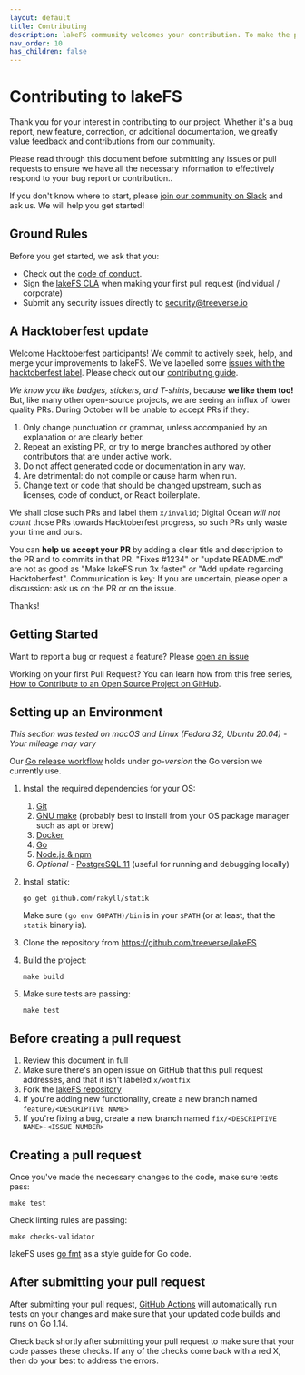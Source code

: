 ```yaml
---
layout: default
title: Contributing
description: lakeFS community welcomes your contribution. To make the process as seamless as possible, we recommend you read this contribution guide.
nav_order: 10
has_children: false
---
```


# Contributing to lakeFS

Thank you for your interest in contributing to our project. Whether it's a bug report, new feature, correction, or additional documentation, we greatly value feedback and contributions from our community.

Please read through this document before submitting any issues or pull requests to ensure we have all the necessary information to effectively respond to your bug report or contribution..

If you don't know where to start, please [join our community on Slack](https://join.slack.com/t/lakefs/shared_invite/zt-g86mkroy-186GzaxR4xOar1i1Us0bzw) and ask us. We will help you get started! 

## Ground Rules

Before you get started, we ask that you:

* Check out the [code of conduct](https://github.com/treeverse/lakeFS/blob/master/CODE_OF_CONDUCT.md). 
* Sign the [lakeFS CLA](https://cla-assistant.io/treeverse/lakeFS) when making your first pull request (individual / corporate)
* Submit any security issues directly to [security@treeverse.io](mailto:security@treeverse.io)

## A Hacktoberfest update

Welcome Hacktoberfest participants!  We commit to actively seek, help, and merge your
improvements to lakeFS.  We've labelled some [issues with the hacktoberfest
label](https://github.com/treeverse/lakeFS/issues?q=is%3Aissue+is%3Aopen+label%3Ahacktoberfest).
Please check out our [contributing guide](https://docs.lakefs.io/contributing).

*We know you like badges, stickers, and T-shirts*, because **we like them too!** But, like many
other open-source projects, we are seeing an influx of lower quality PRs.  During October will
be unable to accept PRs if they:

1. Only change punctuation or grammar, unless accompanied by an explanation or are clearly
   better.
1. Repeat an existing PR, or try to merge branches authored by other contributors that are under
   active work.
1. Do not affect generated code or documentation in any way.
1. Are detrimental: do not compile or cause harm when run.
1. Change text or code that should be changed upstream, such as licenses, code of conduct, or
   React boilerplate.

We shall close such PRs and label them `x/invalid`; Digital Ocean _will not count_ those PRs
towards Hacktoberfest progress, so such PRs only waste your time and ours.

You can **help us accept your PR** by adding a clear title and description to the PR and to
commits in that PR.  "Fixes #1234" or "update README.md" are not as good as "Make lakeFS run 3x
faster" or "Add update regarding Hacktoberfest".  Communication is key: If you are uncertain,
please open a discussion: ask us on the PR or on the issue.

Thanks!

## Getting Started

Want to report a bug or request a feature? Please [open an issue](https://github.com/treeverse/lakeFS/issues/new)

Working on your first Pull Request? You can learn how from this free series, [How to Contribute to an Open Source Project on GitHub](https://egghead.io/series/how-to-contribute-to-an-open-source-project-on-github).

## Setting up an Environment

*This section was tested on macOS and Linux (Fedora 32, Ubuntu 20.04) - Your mileage may vary*

Our [Go release workflow](https://github.com/treeverse/lakeFS/blob/master/.github/workflows/goreleaser.yaml) holds under _go-version_ the Go version we currently use.

1. Install the required dependencies for your OS:
    1. [Git](https://git-scm.com/book/en/v2/Getting-Started-Installing-Git)
    1. [GNU make](https://www.gnu.org/software/make/) (probably best to install from your OS package manager such as apt or brew)
    1. [Docker](https://docs.docker.com/get-docker/)
    1. [Go](https://golang.org/doc/install)
    1. [Node.js & npm](https://www.npmjs.com/get-npm)
    1. *Optional* - [PostgreSQL 11](https://www.postgresql.org/docs/11/tutorial-install.html) (useful for running and debugging locally)
1. Install statik:
   
   ```shell
   go get github.com/rakyll/statik 
   ```
   
   Make sure `(go env GOPATH)/bin` is in your `$PATH` (or at least, that the `statik` binary is). 
   
1. Clone the repository from https://github.com/treeverse/lakeFS
1. Build the project:
   
   ```shell
   make build
   ```
   
1. Make sure tests are passing:
   
   ```shell
   make test 
   ```

## Before creating a pull request

1. Review this document in full
1. Make sure there's an open issue on GitHub that this pull request addresses, and that it isn't labeled `x/wontfix`
1. Fork the [lakeFS repository](https://github.com/treeverse/lakeFS)
1. If you're adding new functionality, create a new branch named `feature/<DESCRIPTIVE NAME>`
1. If you're fixing a bug, create a new branch named `fix/<DESCRIPTIVE NAME>-<ISSUE NUMBER>`

## Creating a pull request

Once you've made the necessary changes to the code, make sure tests pass:

   ```shell
   make test 
   ```

Check linting rules are passing:

   ```shell
   make checks-validator
   ```

lakeFS uses [go fmt](https://golang.org/cmd/gofmt/) as a style guide for Go code.


## After submitting your pull request

After submitting your pull request, [GitHub Actions](https://github.com/treeverse/lakeFS/actions) will automatically run tests on your changes and make sure that your updated code builds and runs on Go 1.14.

Check back shortly after submitting your pull request to make sure that your code passes these checks. If any of the checks come back with a red X, then do your best to address the errors.
